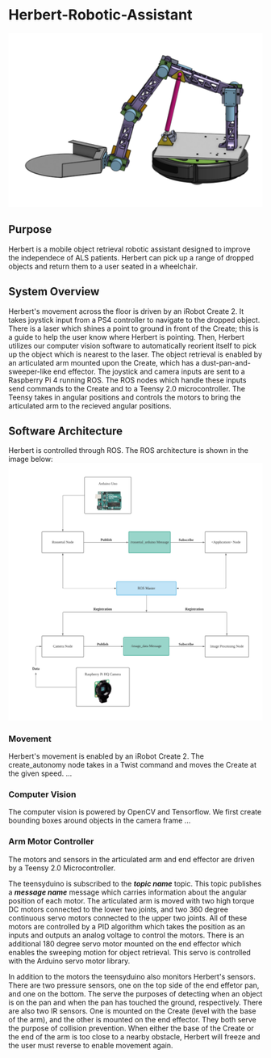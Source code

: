 # Herbert-Robotic-Assistant
![Herbert_CAD](/images/Herbert_CAD.png)

## Purpose
Herbert is a mobile object retrieval robotic assistant designed to improve the independece of ALS patients. Herbert can pick up a range of dropped objects and return them to a user seated in a wheelchair.

## System Overview
Herbert's movement across the floor is driven by an iRobot Create 2. It takes joystick input from a PS4 controller to navigate to the dropped object. There is a laser which shines a point to ground in front of the Create; this is a guide to help the user know where Herbert is pointing. Then, Herbert utilizes our computer vision software to automatically reorient itself to pick up the object which is nearest to the laser. The object retrieval is enabled by an articulated arm mounted upon the Create, which has a dust-pan-and-sweeper-like end effector. The joystick and camera inputs are sent to a Raspberry Pi 4 running ROS. The ROS nodes which handle these inputs send commands to the Create and to a Teensy 2.0 microcontroller. The Teensy takes in angular positions and controls the motors to bring the articulated arm to the recieved angular positions.

## Software Architecture
Herbert is controlled through ROS. The ROS architecture is shown in the image below:
![ROS_Architecture](/images/ROS_Architecture.png)

### Movement
Herbert's movement is enabled by an iRobot Create 2. The create_autonomy node takes in a Twist command and moves the Create at the given speed.
...

### Computer Vision
The computer vision is powered by OpenCV and Tensorflow. We first create bounding boxes around objects in the camera frame 
...

### Arm Motor Controller
The motors and sensors in the articulated arm and end effector are driven by a Teensy 2.0 Microcontroller.

The teensyduino is subscribed to the ***topic name*** topic. This topic publishes a ***message name*** message which carries information about the angular position of each motor. The articulated arm is moved with two high torque DC motors connected to the lower two joints, and two 360 degree continuous servo motors connected to the upper two joints. All of these motors are controlled by a PID algorithm which takes the position as an inputs and outputs an analog voltage to control the motors. There is an additional 180 degree servo motor mounted on the end effector which enables the sweeping motion for object retrieval. This servo is controlled with the Arduino servo motor library. 

In addition to the motors the teensyduino also monitors Herbert's sensors. There are two pressure sensors, one on the top side of the end effetor pan, and one on the bottom. The serve the purposes of detecting when an object is on the pan and when the pan has touched the ground, respectively. There are also two IR sensors. One is mounted on the Create (level with the base of the arm), and the other is mounted on the end effector. They both serve the purpose of collision prevention. When either the base of the Create or the end of the arm is too close to a nearby obstacle, Herbert will freeze and the user must reverse to enable movement again. 
